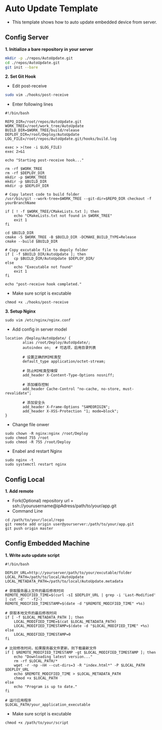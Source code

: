 # Auto Update Template
- This template shows how to auto update embedded device from server.
 
## Config Server
**1. Initialize a bare repository in your server**
```bash
mkdir -p ./repos/AutoUpdate.git
cd ./repos/AutoUpdate.git
git init --bare
```

**2. Set Git Hook**
 * Edit post-receive
```bash
sudo vim ./hooks/post-receive
```
 * Enter following lines
```
#!/bin/bash

REPO_DIR=/root/repos/AutoUpdate.git
WORK_TREE=/root/work_tree/AutoUpdate
BUILD_DIR=$WORK_TREE/build/release
DEPLOY_DIR=/root/Deploy/AutoUpdate
LOG_FILE=/root/repos/AutoUpdate.git/hooks/build.log

exec > >(tee -i $LOG_FILE)
exec 2>&1

echo "Starting post-receive hook..."

rm -rf $WORK_TREE
rm -rf $DEPLOY_DIR
mkdir -p $WORK_TREE
mkdir -p $BUILD_DIR
mkdir -p $DEPLOY_DIR

# Copy latest code to build folder
/usr/bin/git --work-tree=$WORK_TREE --git-dir=$REPO_DIR checkout -f yourBranchName

if [ ! -f $WORK_TREE/CMakeLists.txt ]; then
    echo "CMakeLists.txt not found in $WORK_TREE"
    exit 1
fi

cd $BUILD_DIR
cmake -S $WORK_TREE -B $BUILD_DIR -DCMAKE_BUILD_TYPE=Release
cmake --build $BUILD_DIR

# Copy excutable file to depoly folder
if [ -f $BUILD_DIR/AutoUpdate ]; then
    cp $BUILD_DIR/AutoUpdate $DEPLOY_DIR/
else
    echo "Executable not found"
    exit 1
fi

echo "post-receive hook completed."
```
 * Make sure script is excutable
```
chmod +x ./hooks/post-receive
```

**3. Setup Nginx**
```
sudo vim /etc/nginx/nginx.conf
```
 * Add config in server model
```
location /Deploy/AutoUpdate/ {
        alias /root/Deploy/AutoUpdate/;
        autoindex on;  # 可选项，启用目录列表

        # 设置正确的MIME类型
        default_type application/octet-stream;

        # 防止MIME类型嗅探
        add_header X-Content-Type-Options nosniff;

        # 添加缓存控制
        add_header Cache-Control "no-cache, no-store, must-revalidate";

        # 添加安全头
        add_header X-Frame-Options "SAMEORIGIN";
        add_header X-XSS-Protection "1; mode=block";
}
```
 * Change file onwer
```
sudo chown -R nginx:nginx /root/Deploy
sudo chmod 755 /root
sudo chmod -R 755 /root/Deploy
```
 * Enabel and restart Nginx
```
sudo nginx -t
sudo systemctl restart nginx
```

## Config Local
**1. Add remote**
 * Fork(Optional)
repository url = ssh://yourusername@ipAdress/path/to/your/app.git
 * Command Line
```
cd /path/to/your/local/repo
git remote add origin user@yourserver:/path/to/your/app.git
git push origin master
```

## Config Embedded Machine
**1. Write auto update script**
```
#!/bin/bash

DEPLOY_URL=http://yourserver/path/to/your/excutable/folder
LOCAL_PATH=/path/to/local/AutoUpdate
LOCAL_METADATA_PATH=/path/to/local/AutoUpdate.metadata

# 获取服务器上文件的最后修改时间
REMOTE_MODIFIED_TIME=$(curl -sI $DEPLOY_URL | grep -i 'Last-Modified' | cut -d' ' -f2-)
REMOTE_MODIFIED_TIMESTAMP=$(date -d "$REMOTE_MODIFIED_TIME" +%s)

# 获取本地文件的最后修改时间
if [ -f $LOCAL_METADATA_PATH ]; then
    LOCAL_MODIFIED_TIME=$(cat $LOCAL_METADATA_PATH)
    LOCAL_MODIFIED_TIMESTAMP=$(date -d "$LOCAL_MODIFIED_TIME" +%s)
else
    LOCAL_MODIFIED_TIMESTAMP=0
fi

# 比较修改时间，如果服务器文件更新，则下载最新文件
if [ $REMOTE_MODIFIED_TIMESTAMP -gt $LOCAL_MODIFIED_TIMESTAMP ]; then
    echo "Downloading latest version..."
    rm -rf $LOCAL_PATH/*
    wget -r -np -nH --cut-dirs=3 -R "index.html*" -P $LOCAL_PATH $DEPLOY_URL
    echo $REMOTE_MODIFIED_TIME > $LOCAL_METADATA_PATH
    chmod +x $LOCAL_PATH
else
    echo "Program is up to date."
fi

# 运行应用程序
$LOCAL_PATH/your_application_executable
```
* Make sure script is excutable
```
chmod +x /path/to/your/script
```
